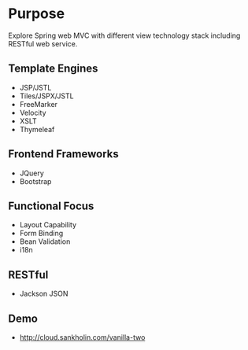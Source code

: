 # Purpose
Explore Spring web MVC with different view technology stack including RESTful web service.

## Template Engines

* JSP/JSTL
* Tiles/JSPX/JSTL
* FreeMarker
* Velocity
* XSLT
* Thymeleaf

## Frontend Frameworks

* JQuery
* Bootstrap

## Functional Focus

* Layout Capability
* Form Binding
* Bean Validation
* i18n

## RESTful

* Jackson JSON

## Demo

* http://cloud.sankholin.com/vanilla-two